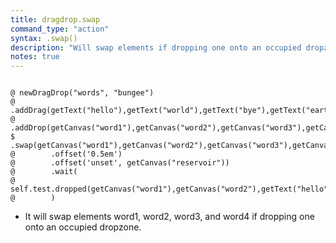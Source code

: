 ```yaml
---
title: dragdrop.swap
command_type: "action"
syntax: .swap()
description: "Will swap elements if dropping one onto an occupied dropzone."
notes: true
---
```


<!--more-->

<pre><code class="language-diff-javascript diff-highlight try-true">
@ newDragDrop("words", "bungee")
@        .addDrag(getText("hello"),getText("world"),getText("bye"),getText("earth"))
@        .addDrop(getCanvas("word1"),getCanvas("word2"),getCanvas("word3"),getCanvas("word4"),getCanvas("reservoir"))
$        .swap(getCanvas("word1"),getCanvas("word2"),getCanvas("word3"),getCanvas("word4"))
@        .offset('0.5em')
@        .offset('unset', getCanvas("reservoir"))
@        .wait( 
@            self.test.dropped(getCanvas("word1"),getCanvas("word2"),getText("hello"),getCanvas("word4"))
@        )
</code></pre>

+ It will swap elements word1, word2, word3, and word4 if dropping one onto an occupied dropzone.
